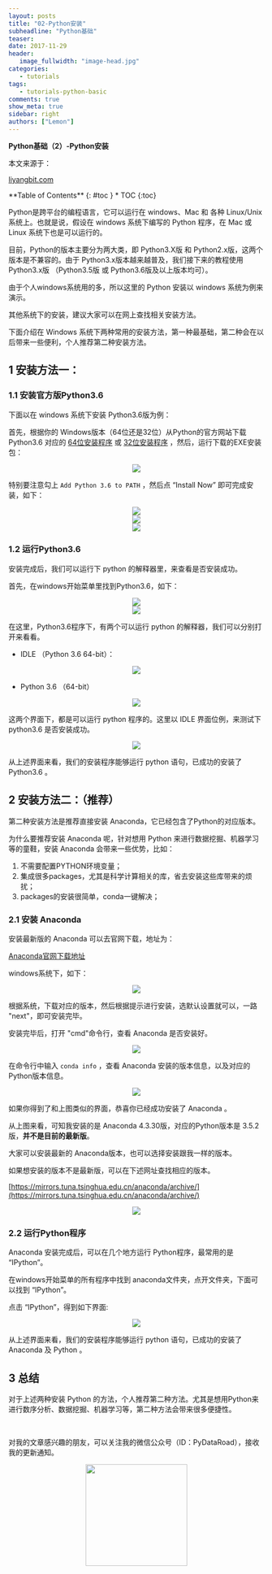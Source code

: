 ```yaml
---
layout: posts
title: "02-Python安装"
subheadline: "Python基础"
teaser:
date: 2017-11-29
header:
   image_fullwidth: "image-head.jpg"
categories:
   - tutorials
tags:
   - tutorials-python-basic
comments: true
show_meta: true
sidebar: right
authors: ["Lemon"]
---
```


**Python基础（2）-Python安装**

本文来源于：
<!-- [liyangbit.com](liyangbit.com) -->
<a href="http://liyangbit.com" target="blank">liyangbit.com</a>

<div class="panel radius" markdown="1">
**Table of Contents**
{: #toc }
*  TOC
{:toc}
</div>


Python是跨平台的编程语言，它可以运行在 windows、Mac 和 各种 Linux/Unix 系统上。也就是说，假设在 windows 系统下编写的 Python 程序，在 Mac 或 Linux 系统下也是可以运行的。

目前，Python的版本主要分为两大类，即 Python3.X版 和 Python2.x版，这两个版本是不兼容的。由于 Python3.x版本越来越普及，我们接下来的教程使用 Python3.x版 （Python3.5版 或 Python3.6版及以上版本均可）。

由于个人windows系统用的多，所以这里的 Python 安装以 windows 系统为例来演示。

其他系统下的安装，建议大家可以在网上查找相关安装方法。

下面介绍在 Windows 系统下两种常用的安装方法，第一种最基础，第二种会在以后带来一些便利，个人推荐第二种安装方法。

## 1 安装方法一：

### 1.1 安装官方版Python3.6

下面以在 windows 系统下安装 Python3.6版为例：

首先，根据你的 Windows版本（64位还是32位）从Python的官方网站下载 Python3.6 对应的 <a href="https://www.python.org/ftp/python/3.6.3/python-3.6.3-amd64.exe" target="blank">64位安装程序</a>  或 <a href="https://www.python.org/ftp/python/3.6.3/python-3.6.3.exe" target="blank">32位安装程序</a> ，然后，运行下载的EXE安装包：


<div align="center">
    <img src="/images/tutorials/1-python-basic/1-py-install-1.png">
</div>

特别要注意勾上 `Add Python 3.6 to PATH` ，然后点 “Install Now” 即可完成安装，如下：

<div align="center">
    <img src="/images/tutorials/1-python-basic/1-py-install-2.png">
</div>

<div align="center">
    <img src="/images/tutorials/1-python-basic/1-py-install-3.png">
</div>

<div align="center">
    <img src="/images/tutorials/1-python-basic/1-py-install-4.png">
</div>

### 1.2 运行Python3.6

安装完成后，我们可以运行下 python 的解释器里，来查看是否安装成功。

首先，在windows开始菜单里找到Python3.6，如下：

<div align="center">
    <img src="/images/tutorials/1-python-basic/1-py-install-5.png">
</div>


<div align="center">
    <img src="/images/tutorials/1-python-basic/1-py-install-6.png">
</div>

在这里，Python3.6程序下，有两个可以运行 python 的解释器，我们可以分别打开来看看。

* IDLE （Python 3.6 64-bit）：

<div align="center">
    <img src="/images/tutorials/1-python-basic/1-py-install-7.png">
</div>

* Python 3.6 （64-bit）

<div align="center">
    <img src="/images/tutorials/1-python-basic/1-py-install-8.png">
</div>

这两个界面下，都是可以运行 python 程序的。这里以 IDLE 界面位例，来测试下 python3.6 是否安装成功。

<div align="center">
    <img src="/images/tutorials/1-python-basic/1-py-install-9.png">
</div>

从上述界面来看，我们的安装程序能够运行 python 语句，已成功的安装了 Python3.6 。


## 2 安装方法二：（推荐）

第二种安装方法是推荐直接安装 Anaconda，它已经包含了Python的对应版本。

为什么要推荐安装 Anaconda 呢，针对想用 Python 来进行数据挖掘、机器学习等的童鞋，安装 Anaconda 会带来一些优势，比如：

1. 不需要配置PYTHON环境变量；
1. 集成很多packages，尤其是科学计算相关的库，省去安装这些库带来的烦扰；
1. packages的安装很简单，conda一键解决；

### 2.1 安装 Anaconda

安装最新版的 Anaconda 可以去官网下载，地址为：

[Anaconda官网下载地址](https://www.anaconda.com/download/)

windows系统下，如下：

<div align="center">
    <img src="/images/tutorials/1-python-basic/1-py-install-10.png">
</div>

根据系统，下载对应的版本，然后根据提示进行安装，选默认设置就可以，一路 "next"，即可安装完毕。

安装完毕后，打开 "cmd"命令行，查看 Anaconda 是否安装好。

<div align="center">
    <img src="/images/tutorials/1-python-basic/1-py-install-11.png">
</div>

在命令行中输入 `conda info` ，查看 Anaconda 安装的版本信息，以及对应的Python版本信息。

<div align="center">
    <img src="/images/tutorials/1-python-basic/1-py-install-12.png">
</div>

如果你得到了和上图类似的界面，恭喜你已经成功安装了 Anaconda 。

从上图来看，可知我安装的是 Anaconda 4.3.30版，对应的Python版本是 3.5.2版，**并不是目前的最新版**。

大家可以安装最新的 Anaconda版本，也可以选择安装跟我一样的版本。

如果想安装的版本不是最新版，可以在下述网址查找相应的版本。

[https://mirrors.tuna.tsinghua.edu.cn/anaconda/archive/](https://mirrors.tuna.tsinghua.edu.cn/anaconda/archive/)

<div align="center">
    <img src="/images/tutorials/1-python-basic/1-py-install-13.png">
</div>

### 2.2 运行Python程序

Anaconda 安装完成后，可以在几个地方运行 Python程序，最常用的是 “IPython”。

在windows开始菜单的所有程序中找到 anaconda文件夹，点开文件夹，下面可以找到 “IPython”。

点击 “IPython”，得到如下界面:

<div align="center">
    <img src="/images/tutorials/1-python-basic/1-py-install-14.png">
</div>

从上述界面来看，我们的安装程序能够运行 python 语句，已成功的安装了 Anaconda 及 Python 。


## 3 总结

对于上述两种安装 Python 的方法，个人推荐第二种方法。尤其是想用Python来进行数序分析、数据挖掘、机器学习等，第二种方法会带来很多便捷性。

<br>

对我的文章感兴趣的朋友，可以关注我的微信公众号（ID：PyDataRoad），接收我的更新通知。

<div align="center">
    <img src="/images/qrcode.jpg" width="200">
</div>
